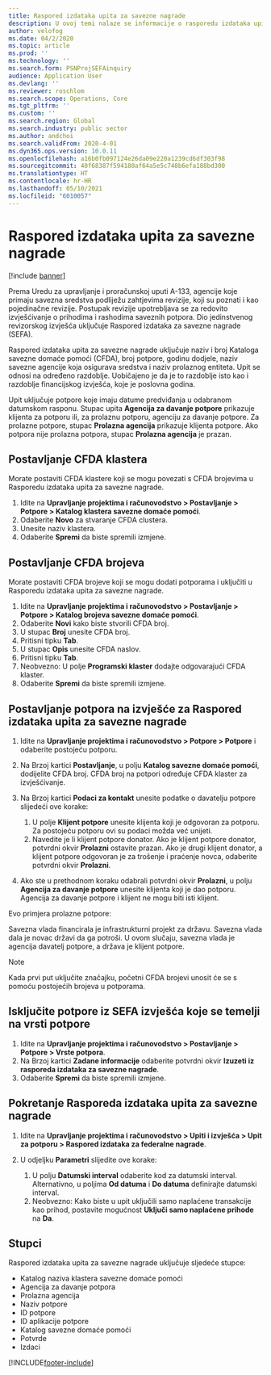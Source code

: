 ```yaml
---
title: Raspored izdataka upita za savezne nagrade
description: U ovoj temi nalaze se informacije o rasporedu izdataka upita za savezne nagrade.
author: velofog
ms.date: 04/2/2020
ms.topic: article
ms.prod: ''
ms.technology: ''
ms.search.form: PSNProjSEFAinquiry
audience: Application User
ms.devlang: ''
ms.reviewer: roschlom
ms.search.scope: Operations, Core
ms.tgt_pltfrm: ''
ms.custom: ''
ms.search.region: Global
ms.search.industry: public sector
ms.author: andchoi
ms.search.validFrom: 2020-4-01
ms.dyn365.ops.version: 10.0.11
ms.openlocfilehash: a16b0fb097124e26da09e220a1239cd6df303f98
ms.sourcegitcommit: 40f68387f594180af64a5e5c748b6efa188bd300
ms.translationtype: HT
ms.contentlocale: hr-HR
ms.lasthandoff: 05/10/2021
ms.locfileid: "6010057"
---
```

# <a name="schedule-of-expenditures-of-federal-awards-inquiry"></a>Raspored izdataka upita za savezne nagrade

[!include [banner](../includes/banner.md)]

Prema Uredu za upravljanje i proračunskoj uputi A-133, agencije koje primaju savezna sredstva podliježu zahtjevima revizije, koji su poznati i kao pojedinačne revizije. Postupak revizije upotrebljava se za redovito izvješćivanje o prihodima i rashodima saveznih potpora. Dio jedinstvenog revizorskog izvješća uključuje Raspored izdataka za savezne nagrade (SEFA).

Raspored izdataka upita za savezne nagrade uključuje naziv i broj Kataloga savezne domaće pomoći (CFDA), broj potpore, godinu dodjele, naziv savezne agencije koja osigurava sredstva i naziv prolaznog entiteta. Upit se odnosi na određeno razdoblje. Uobičajeno je da je to razdoblje isto kao i razdoblje financijskog izvješća, koje je poslovna godina.

Upit uključuje potpore koje imaju datume predviđanja u odabranom datumskom rasponu. Stupac upita **Agencija za davanje potpore** prikazuje klijenta za potporu ili, za prolaznu potporu, agenciju za davanje potpore. Za prolazne potpore, stupac **Prolazna agencija** prikazuje klijenta potpore. Ako potpora nije prolazna potpora, stupac **Prolazna agencija** je prazan.

## <a name="set-up-the-cfda-clusters"></a>Postavljanje CFDA klastera

Morate postaviti CFDA klastere koji se mogu povezati s CFDA brojevima u Rasporedu izdataka upita za savezne nagrade.

1. Idite na **Upravljanje projektima i računovodstvo \> Postavljanje \> Potpore \> Katalog klastera savezne domaće pomoći**.
2. Odaberite **Novo** za stvaranje CFDA clustera.
3. Unesite naziv klastera.
4. Odaberite **Spremi** da biste spremili izmjene.

## <a name="set-up-cfda-numbers"></a>Postavljanje CFDA brojeva

Morate postaviti CFDA brojeve koji se mogu dodati potporama i uključiti u Rasporedu izdataka upita za savezne nagrade.

1. Idite na **Upravljanje projektima i računovodstvo \> Postavljanje \> Potpore \> Katalog brojeva savezne domaće pomoći**.
2. Odaberite **Novi** kako biste stvorili CFDA broj.
3. U stupac **Broj** unesite CFDA broj.
4. Pritisni tipku **Tab**.
5. U stupac **Opis** unesite CFDA naslov.
6. Pritisni tipku **Tab**.
7. Neobvezno: U polje **Programski klaster** dodajte odgovarajući CFDA klaster.
8. Odaberite **Spremi** da biste spremili izmjene.

## <a name="set-up-grants-to-report-for-the-schedule-of-expenditures-of-federal-awards-inquiry"></a>Postavljanje potpora na izvješće za Raspored izdataka upita za savezne nagrade

1. Idite na **Upravljanje projektima i računovodstvo \> Potpore \> Potpore** i odaberite postojeću potporu.
2. Na Brzoj kartici **Postavljanje**, u polju **Katalog savezne domaće pomoći**, dodijelite CFDA broj. CFDA broj na potpori određuje CFDA klaster za izvješćivanje.
3. Na Brzoj kartici **Podaci za kontakt** unesite podatke o davatelju potpore slijedeći ove korake:

    1. U polje **Klijent potpore** unesite klijenta koji je odgovoran za potporu. Za postojeću potporu ovi su podaci možda već unijeti.
    2. Navedite je li klijent potpore donator. Ako je klijent potpore donator, potvrdni okvir **Prolazni** ostavite prazan. Ako je drugi klijent donator, a klijent potpore odgovoran je za trošenje i praćenje novca, odaberite potvrdni okvir **Prolazni**.

4. Ako ste u prethodnom koraku odabrali potvrdni okvir **Prolazni**, u polju **Agencija za davanje potpore** unesite klijenta koji je dao potporu. Agencija za davanje potpore i klijent ne mogu biti isti klijent.

Evo primjera prolazne potpore:

Savezna vlada financirala je infrastrukturni projekt za državu. Savezna vlada dala je novac državi da ga potroši. U ovom slučaju, savezna vlada je agencija davatelj potpore, a država je klijent potpore.

> [!NOTE] 
> Kada prvi put uključite značajku, početni CFDA brojevi unosit će se s pomoću postojećih brojeva u potporama.

## <a name="exclude-grants-from-sefa-reporting-based-on-the-grant-type"></a>Isključite potpore iz SEFA izvješća koje se temelji na vrsti potpore

1. Idite na **Upravljanje projektima i računovodstvo \> Postavljanje \> Potpore \> Vrste potpora**.
2. Na Brzoj kartici **Zadane informacije** odaberite potvrdni okvir **Izuzeti iz rasporeda izdataka za savezne nagrade**.
3. Odaberite **Spremi** da biste spremili izmjene.

## <a name="run-the-schedule-of-expenditures-of-federal-awards-inquiry"></a>Pokretanje Rasporeda izdataka upita za savezne nagrade

1. Idite na **Upravljanje projektima i računovodstvo \> Upiti i izvješća \> Upit za potporu \> Raspored izdataka za federalne nagrade**.
2. U odjeljku **Parametri** slijedite ove korake:

    1. U polju **Datumski interval** odaberite kod za datumski interval. Alternativno, u poljima **Od datuma** i **Do datuma** definirajte datumski interval.
    2. Neobvezno: Kako biste u upit uključili samo naplaćene transakcije kao prihod, postavite mogućnost **Uključi samo naplaćene prihode** na **Da**.

## <a name="columns"></a>Stupci

Raspored izdataka upita za savezne nagrade uključuje sljedeće stupce:

- Katalog naziva klastera savezne domaće pomoći
- Agencija za davanje potpora
- Prolazna agencija
- Naziv potpore
- ID potpore
- ID aplikacije potpore
- Katalog savezne domaće pomoći
- Potvrde
- Izdaci


[!INCLUDE[footer-include](../includes/footer-banner.md)]